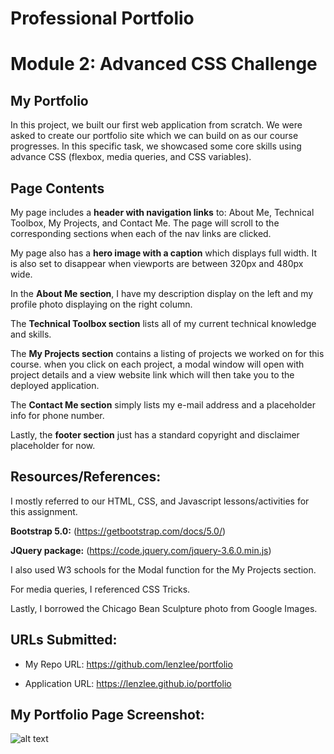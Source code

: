 # Professional Portfolio

# Module 2: Advanced CSS Challenge

## My Portfolio

In this project, we built our first web application from scratch. We were asked to create our portfolio site which we can build on as our course progresses. In this specific task, we showcased some core skills using advance CSS (flexbox, media queries, and CSS variables).

## Page Contents

My page includes a **header with navigation links** to: About Me, Technical Toolbox, My Projects, and Contact Me. The page will scroll to the corresponding sections when each of the nav links are clicked.

My page also has a **hero image with a caption** which displays full width. It is also set to disappear when viewports are between 320px and 480px wide.

In the **About Me section**, I have my description display on the left and my profile photo displaying on the right column. 

The **Technical Toolbox section** lists all of my current technical knowledge and skills.

The **My Projects section** contains a listing of projects we worked on for this course. when you click on each project, a modal window will open with project details and a view website link which will then take you to the deployed application. 

The **Contact Me section** simply lists my e-mail address and a placeholder info for phone number. 

Lastly, the **footer section** just has a standard copyright and disclaimer placeholder for now.

## Resources/References:

I mostly referred to our HTML, CSS, and Javascript lessons/activities for this assignment.

**Bootstrap 5.0:** (https://getbootstrap.com/docs/5.0/)

**JQuery package:** (https://code.jquery.com/jquery-3.6.0.min.js)

I also used W3 schools for the Modal function for the My Projects section. 

For media queries, I referenced CSS Tricks. 

Lastly, I borrowed the Chicago Bean Sculpture photo from Google Images.

## URLs Submitted:

* My Repo URL: https://github.com/lenzlee/portfolio 

* Application URL: https://lenzlee.github.io/portfolio


## My Portfolio Page Screenshot:

![alt text](./assets/images/screenshot-main.png)